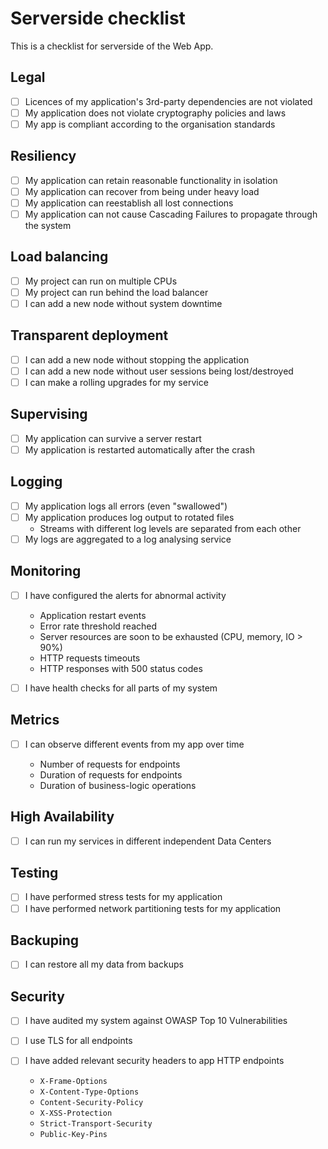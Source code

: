 # Serverside checklist

This is a checklist for serverside of the Web App.

## Legal

- [ ] Licences of my application's 3rd-party dependencies are not violated
- [ ] My application does not violate cryptography policies and laws
- [ ] My app is compliant according to the organisation standards

## Resiliency

- [ ] My application can retain reasonable functionality in isolation
- [ ] My application can recover from being under heavy load
- [ ] My application can reestablish all lost connections
- [ ] My application can not cause Cascading Failures to propagate through the system

## Load balancing

- [ ] My project can run on multiple CPUs
- [ ] My project can run behind the load balancer
- [ ] I can add a new node without system downtime

## Transparent deployment

- [ ] I can add a new node without stopping the application
- [ ] I can add a new node without user sessions being lost/destroyed
- [ ] I can make a rolling upgrades for my service

## Supervising

- [ ] My application can survive a server restart
- [ ] My application is restarted automatically after the crash

## Logging

- [ ] My application logs all errors (even "swallowed")
- [ ] My application produces log output to rotated files
  - Streams with different log levels are separated from each other
- [ ] My logs are aggregated to a log analysing service

## Monitoring

- [ ] I have configured the alerts for abnormal activity

  - Application restart events
  - Error rate threshold reached
  - Server resources are soon to be exhausted (CPU, memory, IO > 90%)
  - HTTP requests timeouts
  - HTTP responses with 500 status codes

- [ ] I have health checks for all parts of my system

## Metrics

- [ ] I can observe different events from my app over time

  - Number of requests for endpoints
  - Duration of requests for endpoints
  - Duration of business-logic operations

## High Availability

- [ ] I can run my services in different independent Data Centers

## Testing

- [ ] I have performed stress tests for my application
- [ ] I have performed network partitioning tests for my application

## Backuping

- [ ] I can restore all my data from backups

## Security

- [ ] I have audited my system against OWASP Top 10 Vulnerabilities
- [ ] I use TLS for all endpoints
- [ ] I have added relevant security headers to app HTTP endpoints

  - `X-Frame-Options`
  - `X-Content-Type-Options`
  - `Content-Security-Policy`
  - `X-XSS-Protection`
  - `Strict-Transport-Security`
  - `Public-Key-Pins`
